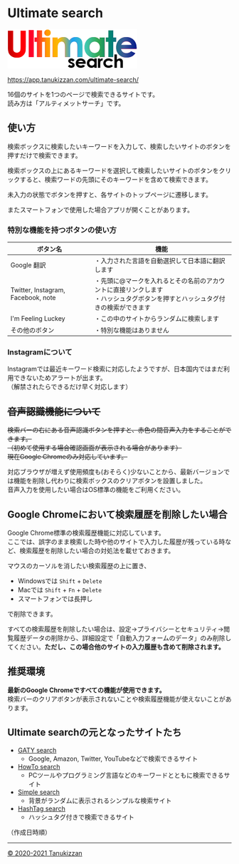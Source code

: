 # Ultimate search

![logo](./images/ultimate.png)

https://app.tanukizzan.com/ultimate-search/

16個のサイトを1つのページで検索できるサイトです。  
読み方は「アルティメットサーチ」です。

## 使い方

検索ボックスに検索したいキーワードを入力して、検索したいサイトのボタンを押すだけで検索できます。

検索ボックスの上にあるキーワードを選択して検索したいサイトのボタンをクリックすると、検索ワードの先頭にそのキーワードを含めて検索できます。

未入力の状態でボタンを押すと、各サイトのトップページに遷移します。

またスマートフォンで使用した場合アプリが開くことがあります。

### 特別な機能を持つボタンの使い方

| ボタン名 | 機能 |
| - | - |
| Google 翻訳 | ・入力された言語を自動選択して日本語に翻訳します |
| Twitter, Instagram, Facebook, note | ・先頭に@マークを入れるとその名前のアカウントに直接リンクします<br>・ハッシュタグボタンを押すとハッシュタグ付きの検索ができます |
| I'm Feeling Luckey | ・この中のサイトからランダムに検索します |
| その他のボタン | ・特別な機能はありません |

### Instagramについて
Instagramでは最近キーワード検索に対応したようですが、日本国内ではまだ利用できないためアラートが出ます。  
（解禁されたらできるだけ早く対応します）

## ~~音声認識機能について~~

~~検索バーの右にある音声認識ボタンを押すと、赤色の間音声入力をすることができます。  
（初めて使用する場合確認画面が表示される場合があります）  
現在Google Chromeのみ対応しています。~~

対応ブラウザが増えず使用頻度も(おそらく)少ないことから、最新バージョンでは機能を削除し代わりに検索ボックスのクリアボタンを設置しました。  
音声入力を使用したい場合はOS標準の機能をご利用ください。

## Google Chromeにおいて検索履歴を削除したい場合

Google Chrome標準の検索履歴機能に対応しています。  
ここでは、誤字のまま検索した時や他のサイトで入力した履歴が残っている時など、検索履歴を削除したい場合の対処法を載せておきます。

マウスのカーソルを消したい検索履歴の上に置き、

- Windowsでは `Shift` + `Delete`
- Macでは `Shift` + `Fn` + `Delete`
- スマートフォンでは長押し

で削除できます。

すべての検索履歴を削除したい場合は、設定→プライバシーとセキュリティ→閲覧履歴データの削除から、詳細設定で「自動入力フォームのデータ」のみ削除してください。**ただし、この場合他のサイトの入力履歴も含めて削除されます。**

## 推奨環境

**最新のGoogle Chromeですべての機能が使用できます。**  
検索バーのクリアボタンが表示されないことや検索履歴機能が使えないことがあります。

## Ultimate searchの元となったサイトたち

- [GATY search](https://app.tanukizzan.com/gaty-search/)
  - Google, Amazon, Twitter, YouTubeなどで検索できるサイト
- [HowTo search](https://app.tanukizzan.com/howto-search/)
  - PCツールやプログラミング言語などのキーワードとともに検索できるサイト
- [Simple search](https://app.tanukizzan.com/simple-search/)
  - 背景がランダムに表示されるシンプルな検索サイト
- [HashTag search](https://app.tanukizzan.com/hashtag-search/)
  - ハッシュタグ付きで検索できるサイト

（作成日時順）

---

[&copy; 2020-2021 Tanukizzan](https://app.tanukizzan.com/)
